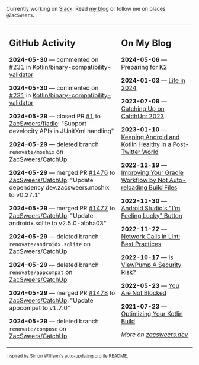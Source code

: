 Currently working on [Slack](https://slack.com/). Read [my blog](https://zacsweers.dev/) or follow me on places `@ZacSweers`.

<table><tr><td valign="top" width="60%">

## GitHub Activity
<!-- githubActivity starts -->
**2024-05-30** — commented on [#231](https://github.com/Kotlin/binary-compatibility-validator/issues/231#issuecomment-2140563232) in [Kotlin/binary-compatibility-validator](https://github.com/Kotlin/binary-compatibility-validator)

**2024-05-30** — commented on [#231](https://github.com/Kotlin/binary-compatibility-validator/issues/231#issuecomment-2140205885) in [Kotlin/binary-compatibility-validator](https://github.com/Kotlin/binary-compatibility-validator)

**2024-05-29** — closed PR [#1](https://github.com/ZacSweers/fladle/pull/1) to [ZacSweers/fladle](https://github.com/ZacSweers/fladle): "Support develocity APIs in JUnitXml handling"

**2024-05-29** — deleted branch `renovate/moshix` on [ZacSweers/CatchUp](https://github.com/ZacSweers/CatchUp)

**2024-05-29** — merged PR [#1476](https://github.com/ZacSweers/CatchUp/pull/1476) to [ZacSweers/CatchUp](https://github.com/ZacSweers/CatchUp): "Update dependency dev.zacsweers.moshix to v0.27.1"

**2024-05-29** — merged PR [#1477](https://github.com/ZacSweers/CatchUp/pull/1477) to [ZacSweers/CatchUp](https://github.com/ZacSweers/CatchUp): "Update androidx.sqlite to v2.5.0-alpha03"

**2024-05-29** — deleted branch `renovate/androidx.sqlite` on [ZacSweers/CatchUp](https://github.com/ZacSweers/CatchUp)

**2024-05-29** — deleted branch `renovate/appcompat` on [ZacSweers/CatchUp](https://github.com/ZacSweers/CatchUp)

**2024-05-29** — merged PR [#1478](https://github.com/ZacSweers/CatchUp/pull/1478) to [ZacSweers/CatchUp](https://github.com/ZacSweers/CatchUp): "Update appcompat to v1.7.0"

**2024-05-29** — deleted branch `renovate/compose` on [ZacSweers/CatchUp](https://github.com/ZacSweers/CatchUp)
<!-- githubActivity ends -->
</td><td valign="top" width="40%">

## On My Blog
<!-- blog starts -->
**2024-05-06** — [Preparing for K2](https://www.zacsweers.dev/preparing-for-k2/)

**2024-01-03** — [Life in 2024](https://www.zacsweers.dev/life-in-2024/)

**2023-07-09** — [Catching Up on CatchUp: 2023](https://www.zacsweers.dev/catching-up-on-catchup-2023/)

**2023-01-10** — [Keeping Android and Kotlin Healthy in a Post-Twitter World](https://www.zacsweers.dev/keeping-android-healthy/)

**2022-12-19** — [Improving Your Gradle Workflow by Not Auto-reloading Build Files](https://www.zacsweers.dev/improving-your-workflow-by-not-auto-reloading-build-files/)

**2022-11-30** — [Android Studio's "I'm Feeling Lucky" Button](https://www.zacsweers.dev/android-studios-im-feeling-lucky-button/)

**2022-11-22** — [Network Calls in Lint: Best Practices](https://www.zacsweers.dev/network-calls-in-lint-best-practices/)

**2022-10-17** — [Is ViewPump A Security Risk?](https://www.zacsweers.dev/is-viewpump-a-security-risk/)

**2022-05-23** — [You Are Not Blocked](https://www.zacsweers.dev/you-are-not-blocked/)

**2021-07-23** — [Optimizing Your Kotlin Build](https://www.zacsweers.dev/optimizing-your-kotlin-build/)
<!-- blog ends -->
_More on [zacsweers.dev](https://zacsweers.dev/)_
</td></tr></table>

<sub><a href="https://simonwillison.net/2020/Jul/10/self-updating-profile-readme/">Inspired by Simon Willison's auto-updating profile README.</a></sub>